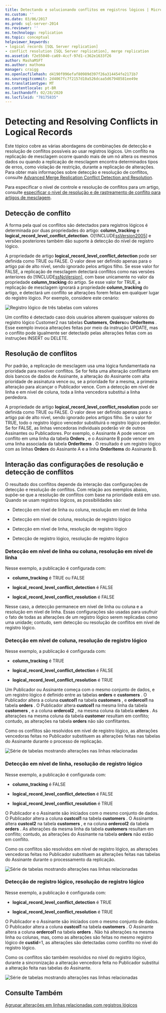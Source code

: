 ```yaml
---
title: Detectando e solucionando conflitos em registros lógicos | Microsoft Docs
ms.custom: ''
ms.date: 03/06/2017
ms.prod: sql-server-2014
ms.reviewer: ''
ms.technology: replication
ms.topic: conceptual
helpviewer_keywords:
- logical records [SQL Server replication]
- conflict resolution [SQL Server replication], merge replication
ms.assetid: f2e55040-ca69-4ccf-97d1-c362e1633f26
author: MashaMSFT
ms.author: mathoma
manager: craigg
ms.openlocfilehash: d4190f096efaf80989d397f26a314454fe2171b7
ms.sourcegitcommit: 2d4067fc7f2157d10a526dcaa5d67948581ee49e
ms.translationtype: MT
ms.contentlocale: pt-BR
ms.lasthandoff: 02/28/2020
ms.locfileid: "78175835"
---
```

# <a name="detecting-and-resolving-conflicts-in-logical-records"></a>Detecting and Resolving Conflicts in Logical Records
  Este tópico cobre as várias abordagens de combinações de detecção e resolução de conflitos possíveis ao usar registros lógicos. Um conflito na replicação de mesclagem ocorre quando mais de um nó altera os mesmos dados ou quando a replicação de mesclagem encontra determinados tipos de erros, como violação de restrição, durante a replicação de alterações. Para obter mais informações sobre detecção e resolução de conflitos, consulte [Advanced Merge Replication Conflict Detection and Resolution](advanced-merge-replication-conflict-detection-and-resolution.md).

 Para especificar o nível de controle e resolução de conflitos para um artigo, consulte [especificar o nível de resolução e de rastreamento de conflito para artigos de mesclagem](../publish/specify-merge-replication-properties.md#interactive-conflict-resolution).

## <a name="conflict-detection"></a>Detecção de conflito
 A forma pela qual os conflitos são detectados para registros lógicos é determinada por duas propriedades do artigo: **column_tracking** e **logical_record_level_conflict_detection**. O[!INCLUDE[ssVersion2005](../../../includes/ssversion2005-md.md)] e versões posteriores também dão suporte à detecção do nível de registro lógico.

 A propriedade de artigo **logical_record_level_conflict_detection** pode ser definida como TRUE ou FALSE. O valor deve ser definido apenas para o artigo pai de alto nível, sendo ignorado pelos artigos filho. Se esse valor for FALSE, a replicação de mesclagem detectará conflitos como nas versões anteriores do [!INCLUDE[ssNoVersion](../../../includes/ssnoversion-md.md)], com base unicamente no valor da propriedade **column_tracking** do artigo. Se esse valor for TRUE, a replicação de mesclagem ignorará a propriedade **column_tracking** do artigo, e detectará um conflito se alterações forem feitas em qualquer lugar do registro lógico. Por exemplo, considere este cenário:

 ![Registro lógico de três tabelas com valores](../media/logical-records-05.gif "Registro lógico de três tabelas com valores")

 Um conflito é detectado caso dois usuários alterem quaisquer valores do registro lógico Customer2 nas tabelas **Customers**, **Orders**ou **OrderItems** . Esse exemplo invoca alterações feitas por meio da instrução UPDATE, mas o conflito pode igualmente ser detectado pelas alterações feitas com as instruções INSERT ou DELETE.

## <a name="conflict-resolution"></a>Resolução de conflitos
 Por padrão, a replicação de mesclagem usa uma lógica fundamentada na prioridade para resolver conflitos. Se for feita uma alteração conflitante em dois bancos de dados de Assinante, a alteração do Assinante com alta prioridade de assinatura vence ou, se a prioridade for a mesma, a primeira alteração para alcançar o Publicador vence. Com a detecção em nível de linha e em nível de coluna, toda a linha vencedora substitui a linha perdedora.

 A propriedade de artigo **logical_record_level_conflict_resolution** pode ser definida como TRUE ou FALSE. O valor deve ser definido apenas para o artigo pai de alto nível, sendo ignorado pelos artigos filho. Se o valor for TRUE, todo o registro lógico vencedor substituirá o registro lógico perdedor. Se for FALSE, as linhas vencedoras individuais poderão vir de outros Assinantes ou Publicadores. Por exemplo, o Assinante A pode vencer um conflito em uma linha da tabela **Orders** , e o Assinante B pode vencer em uma linha associada da tabela **OrderItems** . O resultado é um registro lógico com as linhas **Orders** do Assinante A e a linha **OrderItems** do Assinante B.

## <a name="interaction-of-conflict-resolution-and-detection-settings"></a>Interação das configurações de resolução e detecção de conflitos
 O resultado dos conflitos depende da interação das configurações de detecção e resolução de conflitos. Com relação aos exemplos abaixo, supõe-se que a resolução de conflitos com base na prioridade está em uso. Quando se usam registros lógicos, as possibilidades são:

-   Detecção em nível de linha ou coluna, resolução em nível de linha

-   Detecção em nível de coluna, resolução de registro lógico

-   Detecção em nível de linha, resolução de registro lógico

-   Detecção de registro lógico, resolução de registro lógico

### <a name="row-or-column-level-detection-row-level-resolution"></a>Detecção em nível de linha ou coluna, resolução em nível de linha
 Nesse exemplo, a publicação é configurada com:

-   **column_tracking** é TRUE ou FALSE

-   **logical_record_level_conflict_detection** é FALSE

-   **logical_record_level_conflict_resolution** é FALSE

 Nesse caso, a detecção permanece em nível de linha ou coluna e a resolução em nível de linha. Essas configurações são usadas para usufruir o fato de todas as alterações de um registro lógico serem replicadas como uma unidade; contudo, sem detecção ou resolução de conflitos em nível de registro lógico.

### <a name="column-level-detection-logical-record-resolution"></a>Detecção em nível de coluna, resolução de registro lógico
 Nesse exemplo, a publicação é configurada com:

-   **column_tracking** é TRUE

-   **logical_record_level_conflict_detection** é FALSE

-   **logical_record_level_conflict_resolution** é TRUE

 Um Publicador ou Assinante começa com o mesmo conjunto de dados, e um registro lógico é definido entre as tabelas **orders** e **customers** . O Publicador altera a coluna **custcol1** na tabela **customers** , e **ordercol1** na tabela **orders** . O Publicador altera **custcol1** na mesma linha da tabela **customers** , e a coluna **ordercol2** , na mesma coluna da tabela **orders** . As alterações na mesma coluna da tabela **customer** resultam em conflito; contudo, as alterações na tabela **orders** não são conflitantes.

 Como os conflitos são resolvidos em nível de registro lógico, as alterações vencedoras feitas no Publicador substituem as alterações feitas nas tabelas do Assinante durante o processo de replicação.

 ![Série de tabelas mostrando alterações nas linhas relacionadas](../media/logical-records-06.gif "Série de tabelas mostrando alterações nas linhas relacionadas")

### <a name="row-level-detection-logical-record-resolution"></a>Detecção em nível de linha, resolução de registro lógico
 Nesse exemplo, a publicação é configurada com:

-   **column_tracking** é FALSE

-   **logical_record_level_conflict_detection** é FALSE

-   **logical_record_level_conflict_resolution** é TRUE

 O Publicador e o Assinante são iniciados com o mesmo conjunto de dados. O Publicador altera a coluna **custcol1** na tabela **customers** . O Assinante altera **custcol2** na tabela **customers** , e na coluna **ordercol2** da tabela **orders** . As alterações da mesma linha da tabela **customers** resultam em conflito; contudo, as alterações do Assinante na tabela **orders** não estão em conflito.

 Como os conflitos são resolvidos em nível de registro lógico, as alterações vencedoras feitas no Publicador substituem as alterações feitas nas tabelas do Assinante durante o processamento da replicação.

 ![Série de tabelas mostrando alterações nas linhas relacionadas](../media/logical-records-07.gif "Série de tabelas mostrando alterações nas linhas relacionadas")

### <a name="logical-record-detection-logical-record-resolution"></a>Detecção de registro lógico, resolução de registro lógico
 Nesse exemplo, a publicação é configurada com:

-   **logical_record_level_conflict_detection** é TRUE

-   **logical_record_level_conflict_resolution** é TRUE

 O Publicador e o Assinante são iniciados com o mesmo conjunto de dados. O Publicador altera a coluna **custcol1** na tabela **customers** . O Assinante altera a coluna **ordercol1** na tabela **orders** . Não há alterações na mesma linha ou colunas, mas, como as alterações são feitas no mesmo registro lógico de **custid**=1, as alterações são detectadas como conflito no nível do registro lógico.

 Como os conflitos são também resolvidos no nível do registro lógico, durante a sincronização a alteração vencedora feita no Publicador substitui a alteração feita nas tabelas do Assinante.

 ![Série de tabelas mostrando alterações nas linhas relacionadas](../media/logical-records-08.gif "Série de tabelas mostrando alterações nas linhas relacionadas")

## <a name="see-also"></a>Consulte Também
 [Agrupar alterações em linhas relacionadas com registros lógicos](group-changes-to-related-rows-with-logical-records.md)


